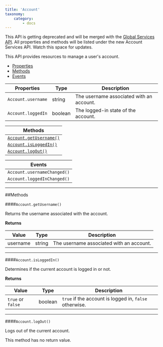 ```yaml
---
title: 'Account'
taxonomy:
    category:
        - docs
---
```




This API is getting deprecated and will be merged with the [Global Services API](../../api-reference/global-services). All properties and methods will be listed under the new Account Services API. Watch this space for updates. 

This API provides resources to manage a user's account. 

- [Properties](#properties)
- [Methods](#methods)
- [Events](#events)


| Properties <a id="properties"></a>         | Type   | Description |
| ------------------ | ------ | ----------- |
| `Account.username`   | string | The username associated with an account.|
| `Account.loggedIn`   | boolean | The logged-in state of the account.|


| Methods                                | 
| -------------------------------------- |
| [`Account.getUsername()`](#m1)                  |
| [`Account.isLoggedIn()`](#m2)                   |
| [`Account.logOut()`](#m3)                   |


| Events <a id="events"></a>                             |
| ---------------------------------- |
| `Account.usernameChanged()`          |
| `Account.loggedInChanged()`          |


---

##Methods <a id="methods"></a>

####`Account.getUsername()` <a id="m1"></a>

Returns the username associated with the account. 

**Returns**

| Value         | Type   | Description |
| ------------------ | ------ | ----------- |
| username | string | The username associated with an account.|

---

####`Account.isLoggedIn()` <a id="m2"></a>

Determines if the current account is logged in or not. 

**Returns**

| Value         | Type   | Description |
| ------------------ | ------ | ----------- |
| `true` or `false` | boolean | `true` if the account is logged in, `false` otherwise.|

---

####`Account.logOut()` <a id="m3"></a>

Logs out of the current account. 

This method has no return value. 

